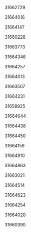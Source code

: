 31662729

31664016

31664147

31660228

31663773

31664346

31664257

31664013

31663507

31664231

31658925

31664044

31664438

31664450

31664159

31664910

31664863

31663021

31664514

31664623

31664254

31664020

31660390

